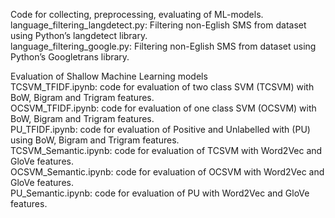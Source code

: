 Code for collecting, preprocessing, evaluating of ML-models.  
language_filtering_langdetect.py: Filtering non-Eglish SMS from dataset using Python’s langdetect library.  
language_filtering_google.py: Filtering non-Eglish SMS from dataset using Python’s Googletrans library.  

Evaluation of Shallow Machine Learning models  
TCSVM_TFIDF.ipynb: code for evaluation of two class SVM (TCSVM) with BoW, Bigram and Trigram features.  
OCSVM_TFIDF.ipynb: code for evaluation of one class SVM (OCSVM) with BoW, Bigram and Trigram features.  
PU_TFIDF.ipynb: code for evaluation of Positive and Unlabelled with (PU) using BoW, Bigram and Trigram features.  
TCSVM_Semantic.ipynb: code for evaluation of TCSVM with Word2Vec and GloVe features.  
OCSVM_Semantic.ipynb: code for evaluation of OCSVM with Word2Vec and GloVe features.  
PU_Semantic.ipynb: code for evaluation of PU with Word2Vec and GloVe features.  
